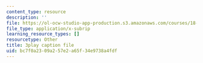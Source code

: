 ```yaml
---
content_type: resource
description: ''
file: https://ol-ocw-studio-app-production.s3.amazonaws.com/courses/18-03sc-differential-equations-fall-2011/bc7f0a2309a257e2a65f34e9738a4fdf_3ejfkMHr_DE.vtt
file_type: application/x-subrip
learning_resource_types: []
resourcetype: Other
title: 3play caption file
uid: bc7f0a23-09a2-57e2-a65f-34e9738a4fdf
---
```

